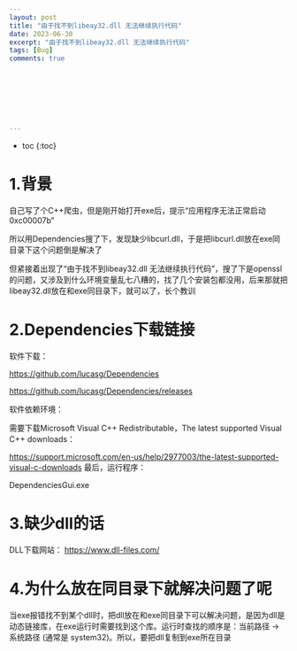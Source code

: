 ```yaml
---
layout: post
title: "由于找不到libeay32.dll 无法继续执行代码"
date: 2023-06-30
excerpt: "由于找不到libeay32.dll 无法继续执行代码"
tags: [Bug]
comments: true








---
```


* toc
{:toc}




# 1.背景

自己写了个C++爬虫，但是刚开始打开exe后，提示“应用程序无法正常启动0xc00007b”

所以用Dependencies搜了下，发现缺少libcurl.dll，于是把libcurl.dll放在exe同目录下这个问题倒是解决了

但紧接着出现了“由于找不到libeay32.dll 无法继续执行代码”，搜了下是openssl的问题，又涉及到什么环境变量乱七八糟的，找了几个安装包都没用，后来那就把libeay32.dll放在和exe同目录下，就可以了，长个教训

# 2.Dependencies下载链接

软件下载：

https://github.com/lucasg/Dependencies

https://github.com/lucasg/Dependencies/releases

软件依赖环境：

需要下载Microsoft Visual C++ Redistributable，The latest supported Visual C++ downloads：

https://support.microsoft.com/en-us/help/2977003/the-latest-supported-visual-c-downloads
最后，运行程序：

DependenciesGui.exe

# 3.缺少dll的话

DLL下载网站： https://www.dll-files.com/

# 4.为什么放在同目录下就解决问题了呢

当exe报错找不到某个dll时，把dll放在和exe同目录下可以解决问题，是因为dll是动态链接库，在exe运行时需要找到这个库。运行时查找的顺序是：当前路径 -> 系统路径 (通常是 system32)。所以，要把dll复制到exe所在目录